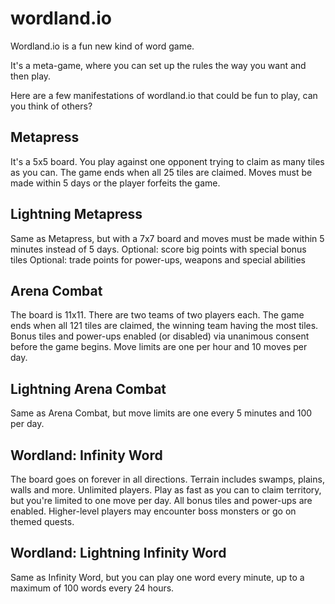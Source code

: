 # wordland.io

Wordland.io is a fun new kind of word game.

It's a meta-game, where you can set up the rules the way you want and then play.

Here are a few manifestations of wordland.io that could be fun to play, can you think of others? 

## Metapress
It's a 5x5 board.
You play against one opponent trying to claim as many tiles as you can.
The game ends when all 25 tiles are claimed.
Moves must be made within 5 days or the player forfeits the game.

## Lightning Metapress
Same as Metapress, but with a 7x7 board and moves must be made within 5 minutes instead of 5 days.
Optional: score big points with special bonus tiles
Optional: trade points for power-ups, weapons and special abilities

## Arena Combat
The board is 11x11.
There are two teams of two players each.
The game ends when all 121 tiles are claimed, the winning team having the most tiles.
Bonus tiles and power-ups enabled (or disabled) via unanimous consent before the game begins.
Move limits are one per hour and 10 moves per day.

## Lightning Arena Combat
Same as Arena Combat, but move limits are one every 5 minutes and 100 per day.

## Wordland: Infinity Word
The board goes on forever in all directions. Terrain includes swamps, plains, walls and more.
Unlimited players.
Play as fast as you can to claim territory, but you're limited to one move per day.
All bonus tiles and power-ups are enabled.
Higher-level players may encounter boss monsters or go on themed quests.

## Wordland: Lightning Infinity Word
Same as Infinity Word, but you can play one word every minute, up to a maximum of 100 words every 24 hours.
